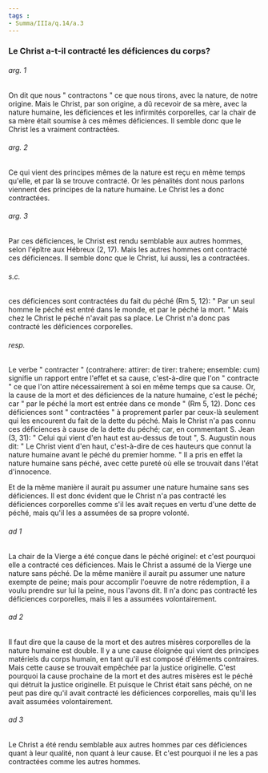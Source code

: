 ```yaml
---
tags : 
- Summa/IIIa/q.14/a.3
---
```


### Le Christ a-t-il contracté les déficiences du corps?

###### arg. 1
On dit que nous " contractons " ce que nous tirons, avec la nature, de notre origine. Mais le Christ, par son origine, a dû recevoir de sa mère, avec la nature humaine, les déficiences et les infirmités corporelles, car la chair de sa mère était soumise à ces mêmes déficiences. Il semble donc que le Christ les a vraiment contractées. 

###### arg. 2
Ce qui vient des principes mêmes de la nature est reçu en même temps qu'elle, et par là se trouve contracté. Or les pénalités dont nous parlons viennent des principes de la nature humaine. Le Christ les a donc contractées. 

###### arg. 3
Par ces déficiences, le Christ est rendu semblable aux autres hommes, selon l'épître aux Hébreux (2, 17). Mais les autres hommes ont contracté ces déficiences. Il semble donc que le Christ, lui aussi, les a contractées. 

###### s.c.
ces déficiences sont contractées du fait du péché (Rm 5, 12): " Par un seul homme le péché est entré dans le monde, et par le péché la mort. " Mais chez le Christ le péché n'avait pas sa place. Le Christ n'a donc pas contracté les déficiences corporelles. 

###### resp.
Le verbe " contracter " (contrahere: attirer: de tirer: trahere; ensemble: cum) signifie un rapport entre l'effet et sa cause, c'est-à-dire que l'on " contracte " ce que l'on attire nécessairement à soi en même temps que sa cause. Or, la cause de la mort et des déficiences de la nature humaine, c'est le péché; car " par le péché la mort est entrée dans ce monde " (Rm 5, 12). Donc ces déficiences sont " contractées " à proprement parler par ceux-là seulement qui les encourent du fait de la dette du péché. Mais le Christ n'a pas connu ces déficiences à cause de la dette du péché; car, en commentant S. Jean (3, 31): " Celui qui vient d'en haut est au-dessus de tout ", S. Augustin nous dit: " Le Christ vient d'en haut, c'est-à-dire de ces hauteurs que connut la nature humaine avant le péché du premier homme. " Il a pris en effet la nature humaine sans péché, avec cette pureté où elle se trouvait dans l'état d'innocence. 

Et de la même manière il aurait pu assumer une nature humaine sans ses déficiences. Il est donc évident que le Christ n'a pas contracté les déficiences corporelles comme s'il les avait reçues en vertu d'une dette de péché, mais qu'il les a assumées de sa propre volonté. 

###### ad 1
La chair de la Vierge a été conçue dans le péché originel: et c'est pourquoi elle a contracté ces déficiences. Mais le Christ a assumé de la Vierge une nature sans péché. De la même manière il aurait pu assumer une nature exempte de peine; mais pour accomplir l'oeuvre de notre rédemption, il a voulu prendre sur lui la peine, nous l'avons dit. Il n'a donc pas contracté les déficiences corporelles, mais il les a assumées volontairement. 

###### ad 2
Il faut dire que la cause de la mort et des autres misères corporelles de la nature humaine est double. Il y a une cause éloignée qui vient des principes matériels du corps humain, en tant qu'il est composé d'éléments contraires. Mais cette cause se trouvait empêchée par la justice originelle. C'est pourquoi la cause prochaine de la mort et des autres misères est le péché qui détruit la justice originelle. Et puisque le Christ était sans péché, on ne peut pas dire qu'il avait contracté les déficiences corporelles, mais qu'il les avait assumées volontairement. 

###### ad 3
Le Christ a été rendu semblable aux autres hommes par ces déficiences quant à leur qualité, non quant à leur cause. Et c'est pourquoi il ne les a pas contractées comme les autres hommes. 

